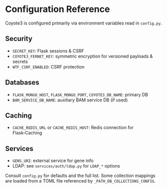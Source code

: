 # Configuration Reference

Coyote3 is configured primarily via environment variables read in `config.py`.

## Security
- `SECRET_KEY`: Flask sessions & CSRF
- `COYOTE3_FERNET_KEY`: symmetric encryption for versioned payloads & secrets
- `WTF_CSRF_ENABLED`: CSRF protection

## Databases
- `FLASK_MONGO_HOST`, `FLASK_MONGO_PORT`, `COYOTE3_DB_NAME`: primary DB
- `BAM_SERVICE_DB_NAME`: auxiliary BAM service DB (if used)

## Caching
- `CACHE_REDIS_URL` or `CACHE_REDIS_HOST`: Redis connection for Flask‑Caching

## Services
- `GENS_URI`: external service for gene info
- LDAP: see `services/auth/ldap.py` for `LDAP_*` options

Consult `config.py` for defaults and the full list. Some collection mappings are loaded from a TOML file referenced by `_PATH_DB_COLLECTIONS_CONFIG`.
